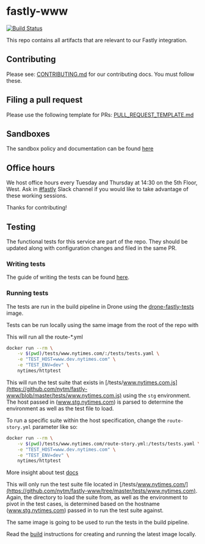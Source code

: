 # fastly-www

[![Build Status](https://drone.dv.nyt.net/api/badges/nytm/fastly-www/status.svg)](https://drone.dv.nyt.net/nytm/fastly-www)

This repo contains all artifacts that are relevant to our Fastly integration.

## Contributing

Please see: [CONTRIBUTING.md](https://github.com/nytm/fastly-www/blob/master/CONTRIBUTING.md) for our contributing docs. You must follow these.

## Filing a pull request

Please use the following template for PRs: [PULL_REQUEST_TEMPLATE.md](https://github.com/nytm/fastly-www/blob/master/PULL_REQUEST_TEMPLATE.md)

## Sandboxes

The sandbox policy and documentation can be found [here](https://docs.dv.nyt.net/fastly/guides/www_sandboxes/)

## Office hours

We host office hours every Tuesday and Thursday at 14:30 on the 5th Floor, West. Ask in [#fastly](https://nytimes.slack.com/messages/C1WFYD7FF/) Slack channel if you would like to take advantage of these working sessions.

Thanks for contributing!


## Testing

The functional tests for this service are part of the repo. They should be updated along with configuration changes and filed in the same PR.

### Writing tests
The guide of writing the tests can be found [here](https://github.com/nytm/drone-fastly-tests/blob/master/writing-tests.md).

### Running tests

The tests are run in the build pipeline in Drone using the [drone-fastly-tests](https://github.com/nytm/drone-fastly-tests) image.

Tests can be run locally using the same image from the root of the repo with

This will run all the route-*.yml

```bash
docker run --rm \
    -v $(pwd)/tests/www.nytimes.com/:/tests/tests.yaml \
    -e "TEST_HOST=www.dev.nytimes.com" \
    -e "TEST_ENV=dev" \
    nytimes/httptest
```

This will run the test suite that exists in [/tests/www.nytimes.com.js](https://github.com/nytm/fastly-www/blob/master/tests/www.nytimes.com.js) using the `stg` environment. The host passed in (www.stg.nytimes.com) is parsed to determine the environment as well as the test file to load.

To run a specific suite within the host specification, change the `route-story.yml` parameter like so:

```bash
docker run --rm \
    -v $(pwd)/tests/www.nytimes.com/route-story.yml:/tests/tests.yaml \
    -e "TEST_HOST=www.dev.nytimes.com" \
    -e "TEST_ENV=dev" \
    nytimes/httptest
```

More insight about test [docs](https://github.com/nytimes/httptest#run-tests-locally)

This will only run the test suite file located in [/tests/www.nytimes.com/](https://github.com/nytm/fastly-www/tree/master/tests/www.nytimes.com). Again, the directory to load the suite from, as well as the environment to pivot in the test cases, is determined based on the hostname (www.stg.nytimes.com) passed in to run the test suite against.

The same image is going to be used to run the tests in the build pipeline.

Read the [build](https://github.com/nytm/drone-fastly-test#build) instructions for creating and running the latest image locally.
